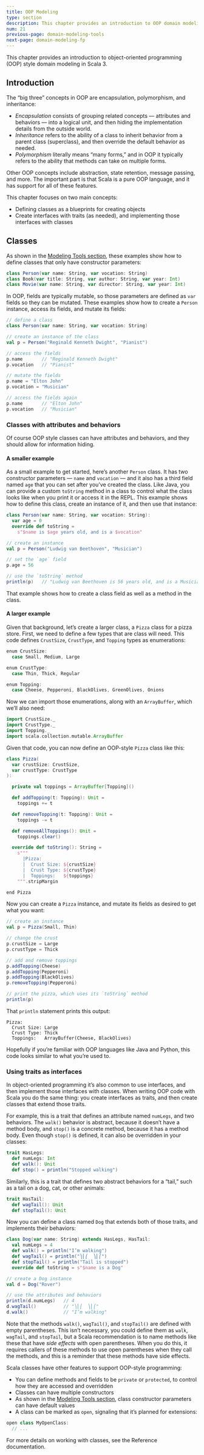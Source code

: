 ```yaml
---
title: OOP Modeling
type: section
description: This chapter provides an introduction to OOP domain modeling with Scala 3.
num: 21
previous-page: domain-modeling-tools
next-page: domain-modeling-fp
---
```


This chapter provides an introduction to object-oriented programming (OOP) style domain modeling in Scala 3.



## Introduction

The “big three” concepts in OOP are encapsulation, polymorphism, and inheritance:

- *Encapsulation* consists of grouping related concepts — attributes and behaviors — into a logical unit, and then hiding the implementation details from the outside world.
- *Inheritance* refers to the ability of a class to inherit behavior from a parent class (superclass), and then override the default behavior as needed.
- *Polymorphism* literally means “many forms,” and in OOP it typically refers to the ability that methods can take on multiple forms.

Other OOP concepts include abstraction, state retention, message passing, and more. The important part is that Scala is a pure OOP language, and it has support for all of these features.

This chapter focuses on two main concepts:

- Defining classes as a blueprints for creating objects
- Create interfaces with traits (as needed), and implementing those interfaces with classes




## Classes

As shown in the [Modeling Tools section](domain-modeling-tools.md), these examples show how to define classes that only have constructor parameters:

```scala
class Person(var name: String, var vocation: String)
class Book(var title: String, var author: String, var year: Int)
class Movie(var name: String, var director: String, var year: Int)
```

In OOP, fields are typically mutable, so those parameters are defined as `var` fields so they can be mutated. These examples show how to create a `Person` instance, access its fields, and mutate its fields:

```scala
// define a class
class Person(var name: String, var vocation: String)

// create an instance of the class
val p = Person("Reginald Kenneth Dwight", "Pianist")

// access the fields
p.name       // "Reginald Kenneth Dwight"
p.vocation   // "Pianist"

// mutate the fields
p.name = "Elton John"
p.vocation = "Musician"

// access the fields again
p.name       // "Elton John"
p.vocation   // "Musician"
```


### Classes with attributes and behaviors

Of course OOP style classes can have attributes and behaviors, and they should allow for information hiding.

#### A smaller example

As a small example to get started, here’s another `Person` class. It has two constructor parameters — `name` and `vocation` — and it also has a third field named `age` that you can set after you’ve created the class. Like Java, you can provide a custom `toString` method in a class to control what the class looks like when you print it or access it in the REPL. This example shows how to define this class, create an instance of it, and then use that instance:

```scala
class Person(var name: String, var vocation: String):
  var age = 0
  override def toString =
    s"$name is $age years old, and is a $vocation"

// create an instance
val p = Person("Ludwig van Beethoven", "Musician")

// set the `age` field
p.age = 56

// use the `toString` method
println(p)   // "Ludwig van Beethoven is 56 years old, and is a Musician"
```

That example shows how to create a class field as well as a method in the class.


#### A larger example

Given that background, let’s create a larger class, a `Pizza` class for a pizza store. First, we need to define a few types that are class will need. This code defines `CrustSize`, `CrustType`, and `Topping` types as enumerations:

```scala
enum CrustSize:
  case Small, Medium, Large

enum CrustType:
  case Thin, Thick, Regular

enum Topping:
  case Cheese, Pepperoni, BlackOlives, GreenOlives, Onions
```

Now we can import those enumerations, along with an `ArrayBuffer`, which we’ll also need:

```scala
import CrustSize._
import CrustType._
import Topping._
import scala.collection.mutable.ArrayBuffer
```

Given that code, you can now define an OOP-style `Pizza` class like this:

```scala
class Pizza(
  var crustSize: CrustSize,
  var crustType: CrustType
):

  private val toppings = ArrayBuffer[Topping]()

  def addTopping(t: Topping): Unit = 
    toppings += t

  def removeTopping(t: Topping): Unit = 
    toppings -= t

  def removeAllToppings(): Unit = 
    toppings.clear()

  override def toString(): String =
    s"""
      |Pizza:
      |  Crust Size: ${crustSize}
      |  Crust Type: ${crustType}
      |  Toppings:   ${toppings}
    """.stripMargin

end Pizza
```

Now you can create a `Pizza` instance, and mutate its fields as desired to get what you want:

```scala
// create an instance
val p = Pizza(Small, Thin)

// change the crust
p.crustSize = Large
p.crustType = Thick

// add and remove toppings
p.addTopping(Cheese)
p.addTopping(Pepperoni)
p.addTopping(BlackOlives)
p.removeTopping(Pepperoni)

// print the pizza, which uses its `toString` method
println(p)
```

That `println` statement prints this output:

````
Pizza:
  Crust Size: Large
  Crust Type: Thick
  Toppings:   ArrayBuffer(Cheese, BlackOlives)
````

Hopefully if you’re familiar with OOP languages like Java and Python, this code looks similar to what you’re used to.




### Using traits as interfaces

In object-oriented programming it’s also common to use interfaces, and then implement those interfaces with classes. When writing OOP code with Scala you do the same thing: you create interfaces as traits, and then create classes that extend those traits.

For example, this is a trait that defines an attribute named `numLegs`, and two behaviors. The `walk()` behavior is abstract, because it doesn’t have a method body, and `stop()` is a concrete method, because it has a method body. Even though `stop()` is defined, it can also be overridden in your classes:

```scala
trait HasLegs:
  def numLegs: Int
  def walk(): Unit
  def stop() = println("Stopped walking")
```

Similarly, this is a trait that defines two abstract behaviors for a “tail,” such as a tail on a dog, cat, or other animals:

```scala
trait HasTail:
  def wagTail(): Unit
  def stopTail(): Unit
```

Now you can define a class named `Dog` that extends both of those traits, and implements their behaviors:

```scala
class Dog(var name: String) extends HasLegs, HasTail:
  val numLegs = 4
  def walk() = println("I’m walking")
  def wagTail() = println("⎞⎜⎛  ⎞⎜⎛")
  def stopTail() = println("Tail is stopped")
  override def toString = s"$name is a Dog"

// create a Dog instance
val d = Dog("Rover")

// use the attributes and behaviors
println(d.numLegs)   // 4
d.wagTail()          // "⎞⎜⎛  ⎞⎜⎛"
d.walk()             // "I’m walking"
```

Note that the methods `walk()`, `wagTail()`, and `stopTail()` are defined with empty parentheses. This isn’t necessary, you could define them as `walk`, `wagTail`, and `stopTail`, but a Scala recommendation is to name methods like these that have *side effects* with open parentheses. When you do this, it requires callers of these methods to use open parentheses when they call the methods, and this is a reminder that these methods have side effects.
<!-- TODO: link to a "side effects" discussion -->

Scala classes have other features to support OOP-style programming:

- You can define methods and fields to be `private` or `protected`, to control how they are accessed and overridden
- Classes can have multiple constructors
- As shown in the [Modeling Tools section](domain-modeling-tools.md), class constructor parameters can have default values
- A class can be marked as `open`, signaling that it’s planned for extensions:

```scala
open class MyOpenClass:
  // ...
```

For more details on working with classes, see the Reference documentation.
<!-- TODO: link to the Reference docs -->






